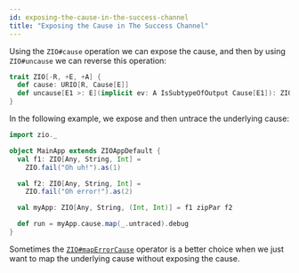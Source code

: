 ```yaml
---
id: exposing-the-cause-in-the-success-channel
title: "Exposing the Cause in The Success Channel"
---
```


Using the `ZIO#cause` operation we can expose the cause, and then by using `ZIO#uncause` we can reverse this operation:

```scala
trait ZIO[-R, +E, +A] {
  def cause: URIO[R, Cause[E]]
  def uncause[E1 >: E](implicit ev: A IsSubtypeOfOutput Cause[E1]): ZIO[R, E1, Unit]
}
```

In the following example, we expose and then untrace the underlying cause:

```scala mdoc:compile-only
import zio._

object MainApp extends ZIOAppDefault {
  val f1: ZIO[Any, String, Int] =
    ZIO.fail("Oh uh!").as(1)

  val f2: ZIO[Any, String, Int] =
    ZIO.fail("Oh error!").as(2)

  val myApp: ZIO[Any, String, (Int, Int)] = f1 zipPar f2

  def run = myApp.cause.map(_.untraced).debug
}
```

Sometimes the [`ZIO#mapErrorCause`](map-operations.md#ziomaperrorziomaperrorcause) operator is a better choice when we just want to map the underlying cause without exposing the cause.
